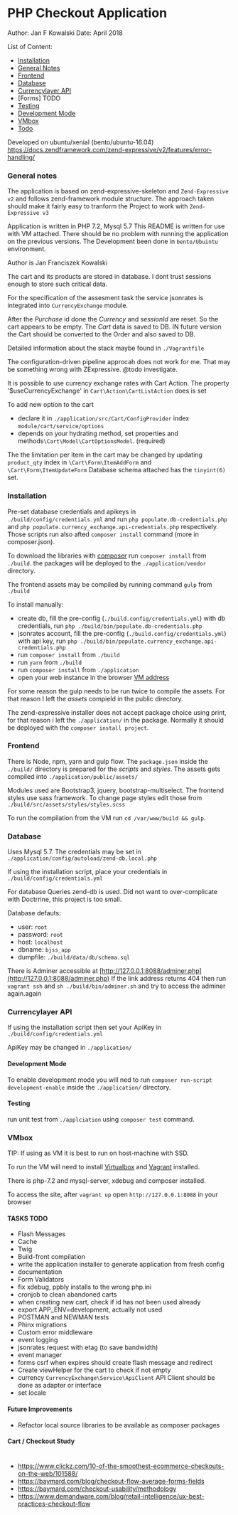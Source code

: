 

# PHP Checkout Application #

Author: Jan F Kowalski
Date:   April 2018

List of Content:
* [Installation](#anchor-installation)
* [General Notes](#anchor-g_notes)
* [Frontend](#anchor-frontend)
* [Database](#anchor-database)
* [Currencylayer API](#anchor-currencylayer)
* [Forms] TODO
* [Testing](#anchor-testing)
* [Development Mode](#anchor-development_mode)
* [VMbox](#anchor-vmbox)
* [Todo](#anchor-todo)

Developed on ubuntu/xenial (bento/ubuntu-16.04)
https://docs.zendframework.com/zend-expressive/v2/features/error-handling/

### <a id="anchor-g_notes" />General notes ###

The application is based on zend-expressive-skeleton and `Zend-Expressive v2` and follows zend-framework module structure.
The approach taken should make it fairly easy to tranform the Project to work with `Zend-Expressive v3` 

Application is written in PHP 7.2, Mysql 5.7 This README is written for use with VM attached.
There should be no problem with running the application on the previous versions. The Development been done
 in `bento/Ubuintu` environment.

Author is Jan Franciszek Kowalski

The cart and its products are stored in database. I dont trust sessions enough to store such critical data.

For the specification of the assesment task the service jsonrates is integrated into `CurrencyExchange`  module.

After the *Purchase* id done the *Currency* and *sessionId* are reset. So the cart appears to be empty.
The *Cart* data is saved to DB. IN future version the Cart should be converted to the Order and also saved to DB.

Detailed information about the stack maybe found in `./Vagrantfile`

The configuration-driven pipeline approcah does not work for me. That may be something wrong with ZExpressive.
@todo investigate.

It is possible to use currency exchange rates with Cart Action. The property '$useCurrencyExchange' in `Cart\Action\CartListAction` does is set

To add new option to the cart
* declare it in `./application/src/Cart/ConfigProvider` index `module/cart/service/options` 
* depends on your hydrating method, set properties and methods`\Cart\Model\CartOptionsModel`. (required)

The the limitation per item in the cart may be changed by updating `product_qty` index in `\Cart\Form\ItemAddForm` and `\Cart\Form\ItemUpdateForm`
Database schema attached has the `tinyint(6)` set.

### <a id="anchor-installation" />Installation ###

Pre-set database credentials and apikeys in `./build/config/credentials.yml` and run  `php populate.db-credentials.php`
and `php populate.currency_exchange.api-credentials.php` respectively. Those scripts run also afted `composer install` command (more in composer.json).

To download the libraries with [composer](https://getcomposer.org/download/) run `composer install` from `./build`. the packages will be deployed to the `./application/vendor` directory.

The frontend assets may be compiled by running command `gulp` from `./build`

To install manually:
* create db, fill the pre-config (`./build.config/credentials.yml`) with db credentials, run `php ./build/bin/populate.db-credentials.php`
* jsonrates account, fill the pre-config (`./build.config/credentials.yml`) with api key, run `php ./build/bin/populate.currency_exchange.api-credentials.php`
* run `composer install` from `./build`
* run `yarn` from `./build`
* run `composer install` from `./application`
* open your web instance in the browser [VM address](htttp://localhost:8088)

For some reason the gulp needs to be run twice to compile the assets. For that reason I left the *assets* compield in the public directory.

The zend-expressive installer does not accept package choice using print, for that reason i left the `./application/` in the package. Normally it should be deployed with the `composer install project`.

### <a id="anchor-frontend" />Frontend ###

There is Node, npm, yarn and gulp flow. The `package.json` inside the `./build/` directory is prepared for the *scripts* and *styles*. The assets gets compiled into `./application/public/assets/`

Modules used are Bootstrap3, jquery, bootstrap-multiselect. The frontend styles use sass framework. To change page styles edit those from `./build/src/assets/styles/styles.scss`

To run the compilation from the VM run `cd /var/www/build && gulp`.

### <a id="anchor-database" />Database ###
Uses Mysql 5.7. The credentials may be set in `./application/config/autoload/zend-db.local.php`

If using the installation script, place your credentials in `./build/config/credentials.yml`

For database Queries zend-db is used. Did not want to over-complicate with Doctrrine, this project is too small.

Database defauts:
* user: `root`
* password: `root`
* host: `localhost`
* dbname: `bjss_app`
* dumpfile: `./build/data/db/schema.sql`

There is Adminer accessible at [http://127.0.0.1:8088/adminer.php](http://127.0.0.1:8088/adminer.php)
If the link address returns 404 then run `vagrant ssh` and `sh ./build/bin/adminer.sh` and try to access the adminer again.again

### <a id="anchor-currencylayer" />Currencylayer API ###
If using the installation script then set your ApiKey in `./build/config/credentials.yml`

ApiKey may be changed in `./application/`

#### <a id="anchor-development_mode" />Development Mode #####


To enable development mode you will ned to run `composer run-script development-enable` inside the `./application/` directory.

#### Testing ####
run unit test from `./applciation` using `composer test` command.

### <a id="anchor-vmbox" />VMbox ###
TIP: If using as VM it is best to run on host-machine with SSD.

To run the VM will need to install [Virtualbox](https://www.virtualbox.org/wiki/Downloads) and [Vagrant](https://www.vagrantup.com/downloads.html) installed.

There is php-7.2 and mysql-server, xdebug and composer installed.

To access the site, after `vagrant up` open `http://127.0.0.1:8088` in your browser

#### <a id="anchor-todo" />TASKS TODO ####
* Flash Messages
* Cache
* Twig
* Build-front compilation
* write the application installer to generate application from fresh config
* documentation
* Form Validators
* fix xdebug, ppbly installs to the wrong php.ini
* cronjob to clean abandoned carts
* when creating new cart, check if id has not been used already
* export APP_ENV=development, actually not used
* POSTMAN and NEWMAN tests
* Phinx migrations
* Custom error middleware
* event logging
* jsonrates request with etag (to save bandwidth)
* event manager
* forms csrf when expires should create flash message and redirect
* Create viewHelper for the cart to check if not empty
* currency `CurrencyExchange\Service\ApiClient` API Client should be done as adapter or interface
 * set locale
 
#### Future Improvements

* Refactor local source libraries to be available as composer packages


#### Cart / Checkout Study
#
* https://www.clickz.com/10-of-the-smoothest-ecommerce-checkouts-on-the-web/101588/
* https://baymard.com/blog/checkout-flow-average-forms-fields
* https://baymard.com/checkout-usability/methodology
* https://www.demandware.com/blog/retail-intelligence/ux-best-practices-checkout-flow